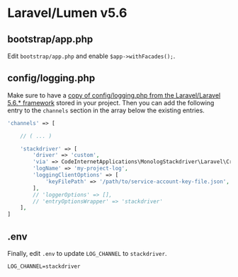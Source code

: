 # Laravel/Lumen v5.6

## bootstrap/app.php

Edit `bootstrap/app.php` and enable `$app->withFacades();`.

## config/logging.php

Make sure to have a [copy of config/logging.php from the Laravel/Laravel 5.6.* framework](https://github.com/laravel/laravel/blob/master/config/logging.php) stored in your project. Then you can add the following entry to the `channels` section in the array below the existing entries.

```php
'channels' => [

    // ( ... )

    'stackdriver' => [
        'driver' => 'custom',
        'via' => CodeInternetApplications\MonologStackdriver\Laravel\CreateStackdriverLogger::class,
        'logName' => 'my-project-log',
        'loggingClientOptions' => [
            'keyFilePath' => '/path/to/service-account-key-file.json',
        ],
        // 'loggerOptions' => [],
        // 'entryOptionsWrapper' => 'stackdriver'
    ],
]
```

## .env

Finally, edit `.env` to update `LOG_CHANNEL` to `stackdriver`.

```
LOG_CHANNEL=stackdriver
```
